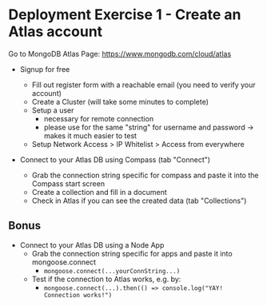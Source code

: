 # Deployment Exercise 1 - Create an Atlas account

Go to MongoDB Atlas Page: 
https://www.mongodb.com/cloud/atlas

- Signup for free
  - Fill out register form with a reachable email (you need to verify your account)
  - Create a Cluster (will take some minutes to complete)
  - Setup a user
    - necessary for remote connection
    - please use for the same "string" for username and password -> makes it much easier to test
  - Setup Network Access > IP Whitelist > Access from everywhere

- Connect to your Atlas DB using Compass (tab "Connect")
  - Grab the connection string specific for compass and paste it into the Compass start screen
  - Create a collection and fill in a document
  - Check in Atlas if you can see the created data (tab "Collections")


## Bonus

- Connect to your Atlas DB using a Node App
  - Grab the connection string specific for apps and paste it into mongoose.connect
    - `mongoose.connect(...yourConnString...)`
  - Test if the connection to Atlas works, e.g. by:
    - `mongoose.connect(...).then(() => console.log("YAY! Connection works!")`
